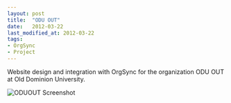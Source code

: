 ```yaml
---
layout: post
title:  "ODU OUT"
date:   2012-03-22
last_modified_at: 2012-03-22
tags:
- OrgSync
- Project
---
```


Website design and integration with OrgSync for the organization ODU OUT at Old Dominion University.

![ODUOUT Screenshot](./assets/oduout-screenshot.png)